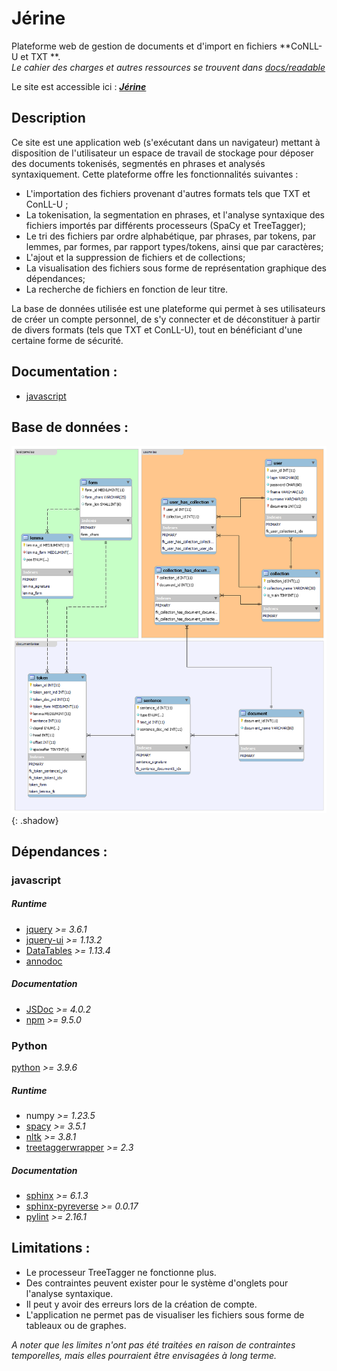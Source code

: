 # Jérine

Plateforme web de gestion de documents et d'import en fichiers **CoNLL-U et TXT **.  
*Le cahier des charges et autres ressources se trouvent dans [docs/readable](/docs/readable)*  

Le site est accessible ici : [***Jérine***](http://i3l.univ-grenoble-alpes.fr/~bourdillat/Jerine/) 

## Description 
Ce site est une application web (s'exécutant dans un navigateur) mettant à disposition de l'utilisateur un espace de travail de stockage pour déposer des documents tokenisés, segmentés en phrases et analysés syntaxiquement. 
Cette plateforme offre les fonctionnalités suivantes :
- L'importation des fichiers provenant d'autres formats tels que TXT et ConLL-U ;
- La tokenisation, la segmentation en phrases, et l'analyse syntaxique des fichiers importés par différents processeurs (SpaCy et TreeTagger);
- Le tri des fichiers par ordre alphabétique, par phrases, par tokens, par lemmes, par formes, par rapport types/tokens, ainsi que par caractères;
- L'ajout et la suppression de fichiers et de collections;
- La visualisation des fichiers sous forme de représentation graphique des dépendances;
- La recherche de fichiers en fonction de leur titre.

La base de données utilisée est une plateforme qui permet à ses utilisateurs de créer un compte personnel, de s'y connecter et de déconstituer à partir de divers formats (tels que TXT et ConLL-U), tout en bénéficiant d'une certaine forme de sécurité.

## Documentation :
- [javascript](/docs/js/)

## Base de données :
![diagramme de la base de données](/docs/readable/db.png "base de données de l'application"){: .shadow}

## Dépendances :

### javascript

##### *Runtime*
- [jquery](https://jquery.com/) *>= 3.6.1*  
- [jquery-ui](https://jqueryui.com/)  *>= 1.13.2*  
- [DataTables](https://datatables.net/) *>= 1.13.4* 
- [annodoc](https://spyysalo.github.io/annodoc/)  

##### *Documentation* 
- [JSDoc](https://jsdoc.app/) *>= 4.0.2*  
- [npm](https://www.npmjs.com/) *>= 9.5.0*  

### Python
[python](https://www.python.org/) *>= 3.9.6*  

##### *Runtime*
- numpy *>= 1.23.5*  
- [spacy](https://spacy.io/) *>= 3.5.1*  
- [nltk](https://www.nltk.org/) *>= 3.8.1*  
- [treetaggerwrapper](https://treetaggerwrapper.readthedocs.io/en/latest/) *>= 2.3*  

##### *Documentation*
- [sphinx](https://www.sphinx-doc.org/en/master/) *>= 6.1.3*  
- [sphinx-pyreverse](https://github.com/alendit/sphinx-pyreverse) *>= 0.0.17*  
- [pylint](https://pylint.readthedocs.io/en/latest/) *>= 2.16.1*  

## Limitations : 

- Le processeur TreeTagger ne fonctionne plus.
- Des contraintes peuvent exister pour le système d'onglets pour l'analyse syntaxique.
- Il peut y avoir des erreurs lors de la création de compte.
- L'application ne permet pas de visualiser les fichiers sous forme de tableaux ou de graphes.

*A noter que les limites n'ont pas été traitées en raison de contraintes temporelles, mais elles pourraient être envisagées à long terme.*